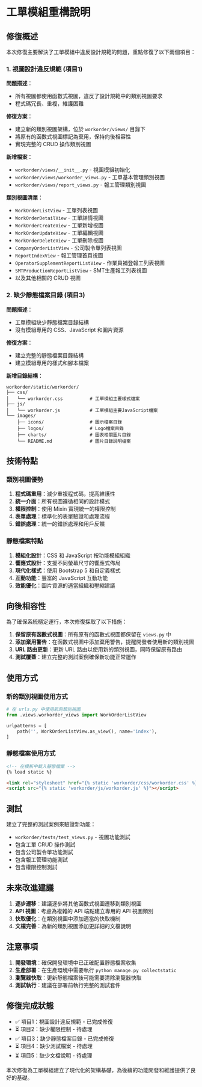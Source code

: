 # 工單模組重構說明

## 修復概述

本次修復主要解決了工單模組中違反設計規範的問題，重點修復了以下兩個項目：

### 1. 視圖設計違反規範 (項目1)

**問題描述**：
- 所有視圖都使用函數式視圖，違反了設計規範中的類別視圖要求
- 程式碼冗長、重複，維護困難

**修復方案**：
- 建立新的類別視圖架構，位於 `workorder/views/` 目錄下
- 將原有的函數式視圖標記為棄用，保持向後相容性
- 實現完整的 CRUD 操作類別視圖

**新增檔案**：
- `workorder/views/__init__.py` - 視圖模組初始化
- `workorder/views/workorder_views.py` - 工單基本管理類別視圖
- `workorder/views/report_views.py` - 報工管理類別視圖

**類別視圖清單**：
- `WorkOrderListView` - 工單列表視圖
- `WorkOrderDetailView` - 工單詳情視圖
- `WorkOrderCreateView` - 工單新增視圖
- `WorkOrderUpdateView` - 工單編輯視圖
- `WorkOrderDeleteView` - 工單刪除視圖
- `CompanyOrderListView` - 公司製令單列表視圖
- `ReportIndexView` - 報工管理首頁視圖
- `OperatorSupplementReportListView` - 作業員補登報工列表視圖
- `SMTProductionReportListView` - SMT生產報工列表視圖
- 以及其他相關的 CRUD 視圖

### 2. 缺少靜態檔案目錄 (項目3)

**問題描述**：
- 工單模組缺少靜態檔案目錄結構
- 沒有模組專用的 CSS、JavaScript 和圖片資源

**修復方案**：
- 建立完整的靜態檔案目錄結構
- 建立模組專用的樣式和腳本檔案

**新增目錄結構**：
```
workorder/static/workorder/
├── css/
│   └── workorder.css          # 工單模組主要樣式檔案
├── js/
│   └── workorder.js           # 工單模組主要JavaScript檔案
└── images/
    ├── icons/                 # 圖示檔案目錄
    ├── logos/                 # Logo檔案目錄
    ├── charts/                # 圖表相關圖片目錄
    └── README.md              # 圖片目錄說明檔案
```

## 技術特點

### 類別視圖優勢
1. **程式碼重用**：減少重複程式碼，提高維護性
2. **統一介面**：所有視圖遵循相同的設計模式
3. **權限控制**：使用 Mixin 實現統一的權限控制
4. **表單處理**：標準化的表單驗證和處理流程
5. **錯誤處理**：統一的錯誤處理和用戶反饋

### 靜態檔案特點
1. **模組化設計**：CSS 和 JavaScript 按功能模組組織
2. **響應式設計**：支援不同螢幕尺寸的響應式佈局
3. **現代化樣式**：使用 Bootstrap 5 和自定義樣式
4. **互動功能**：豐富的 JavaScript 互動功能
5. **效能優化**：圖片資源的適當組織和壓縮建議

## 向後相容性

為了確保系統穩定運行，本次修復採取了以下措施：

1. **保留原有函數式視圖**：所有原有的函數式視圖都保留在 `views.py` 中
2. **添加棄用警告**：在函數式視圖中添加棄用警告，提醒開發者使用新的類別視圖
3. **URL 路由更新**：更新 URL 路由以使用新的類別視圖，同時保留原有路由
4. **測試覆蓋**：建立完整的測試案例確保新功能正常運作

## 使用方式

### 新的類別視圖使用方式

```python
# 在 urls.py 中使用新的類別視圖
from .views.workorder_views import WorkOrderListView

urlpatterns = [
    path('', WorkOrderListView.as_view(), name='index'),
]
```

### 靜態檔案使用方式

```html
<!-- 在模板中載入靜態檔案 -->
{% load static %}

<link rel="stylesheet" href="{% static 'workorder/css/workorder.css' %}">
<script src="{% static 'workorder/js/workorder.js' %}"></script>
```

## 測試

建立了完整的測試案例來驗證新功能：

- `workorder/tests/test_views.py` - 視圖功能測試
- 包含工單 CRUD 操作測試
- 包含公司製令單功能測試
- 包含報工管理功能測試
- 包含權限控制測試

## 未來改進建議

1. **逐步遷移**：建議逐步將其他函數式視圖遷移到類別視圖
2. **API 視圖**：考慮為複雜的 API 端點建立專用的 API 視圖類別
3. **快取優化**：在類別視圖中添加適當的快取機制
4. **文檔完善**：為新的類別視圖添加更詳細的文檔說明

## 注意事項

1. **開發環境**：確保開發環境中已正確配置靜態檔案收集
2. **生產部署**：在生產環境中需要執行 `python manage.py collectstatic`
3. **瀏覽器快取**：更新靜態檔案後可能需要清除瀏覽器快取
4. **測試執行**：建議在部署前執行完整的測試套件

## 修復完成狀態

- ✅ 項目1：視圖設計違反規範 - 已完成修復
- ⏳ 項目2：缺少權限控制 - 待處理
- ✅ 項目3：缺少靜態檔案目錄 - 已完成修復
- ⏳ 項目4：缺少測試檔案 - 待處理
- ⏳ 項目5：缺少文檔說明 - 待處理

本次修復為工單模組建立了現代化的架構基礎，為後續的功能開發和維護提供了良好的基礎。 